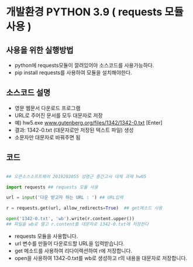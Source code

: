 # 개발환경 PYTHON 3.9 ( requests 모듈 사용 )

## 사용을 위한 실행방법

*   python에 requests모듈이 깔려있어야 소스코드를 사용가능하다. 
*   pip install requests를 사용하여 모듈을 설치해야한다.

## 소스코드 설명

*   영문 웹문서 다운로드 프로그램
*   URL로 주어진 문서를 모두 대문자로 저장
*   예) hw5.exe www.gutenberg.org/files/1342/1342-0.txt [Enter]
*   결과: 1342-0.txt (대문자로만 저장된 텍스트 파일) 생성
*   소문자만 대문자로 바꿔주면 됨

## 코드

``` python

## 오픈소스소프트웨어 2019203055 성명근 중간고사 대체 과제 hw05

import requests ## requests 모듈 사용

url = input('다운 받고자 하는 URL : ') ## URL입력

r = requests.get(url, allow_redirects=True)  ## get메소드 사용

open('1342-0.txt', 'wb').write(r.content.upper())
## 파일을 wb로 열고 r.content를 대문자로 1342-0.txt에 저장한다


```

*   requests 모듈을 사용합니다.
*   url 변수를 만들어 다운로드할 URL을 입력받습니다.
*   get 메소드를 사용하여 리다이렉션하여 r에 저장합니다.
*   open을 사용하여 1342-0.txt를 wb로 생성하고 r의 내용을 대문자로 저장합니다.